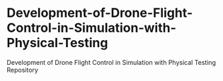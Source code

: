 # Development-of-Drone-Flight-Control-in-Simulation-with-Physical-Testing
Development of Drone Flight Control in Simulation with Physical Testing Repository
